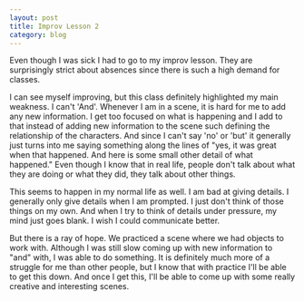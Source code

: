 ```yaml
---
layout: post
title: Improv Lesson 2
category: blog
---
```


Even though I was sick I had to go to my improv lesson. They are surprisingly strict about absences since there is such a high demand for classes.

I can see myself improving, but this class definitely highlighted my main weakness. I can't 'And'. Whenever I am in a scene, it is hard for me to add any new information. I get too focused on what is happening and I add to that instead of adding new information to the scene such defining the relationship of the characters. And since I can't say 'no' or 'but' it generally just turns into me saying something along the lines of "yes, it was great when that happened. And here is some small other detail of what happened." Even though I know that in real life, people don't talk about what they are doing or what they did, they talk about other things.

This seems to happen in my normal life as well. I am bad at giving details. I generally only give details when I am prompted. I just don't think of those things on my own. And when I try to think of details under pressure, my mind just goes blank. I wish I could communicate better.

But there is a ray of hope. We practiced a scene where we had objects to work with. Although I was still slow coming up with new information to "and" with, I was able to do something. It is definitely much more of a struggle for me than other people, but I know that with practice I'll be able to get this down. And once I get this, I'll be able to come up with some really creative and interesting scenes.